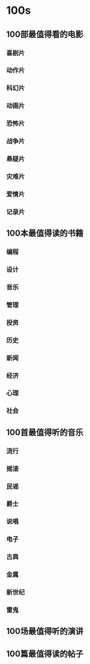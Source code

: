 # 100s

## 100部最值得看的电影

### 喜剧片

### 动作片

### 科幻片

### 动画片

### 恐怖片

### 战争片

### 悬疑片

### 灾难片

### 爱情片

### 记录片

## 100本最值得读的书籍

### 编程

### 设计

### 音乐

### 管理

### 投资

### 历史

### 新闻

### 经济

### 心理

### 社会

## 100首最值得听的音乐

### 流行

### 摇滚

### 民谣

### 爵士

### 说唱

### 电子

### 古典

### 金属

### 新世纪

### 雷鬼

## 100场最值得听的演讲

## 100篇最值得读的帖子
